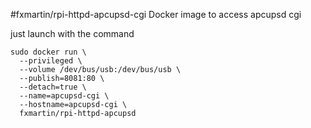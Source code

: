 #fxmartin/rpi-httpd-apcupsd-cgi
Docker image to access apcupsd cgi

just launch with the command
```
sudo docker run \
  --privileged \
  --volume /dev/bus/usb:/dev/bus/usb \
  --publish=8081:80 \
  --detach=true \
  --name=apcupsd-cgi \
  --hostname=apcupsd-cgi \
  fxmartin/rpi-httpd-apcupsd
```
 
